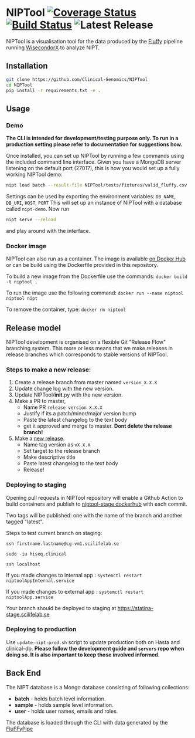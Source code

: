 # NIPTool  [![Coverage Status](https://coveralls.io/repos/github/Clinical-Genomics/NIPTool/badge.svg?branch=master)](https://coveralls.io/github/Clinical-Genomics/NIPTool?branch=master) [![Build Status](https://travis-ci.org/Clinical-Genomics/NIPTool.svg?branch=master)](https://travis-ci.org/Clinical-Genomics/NIPTool) ![Latest Release](https://img.shields.io/github/v/release/clinical-genomics/NIPTool)


NIPTool is a visualisation tool for the data produced by the [Fluffy] pipeline running [WisecondorX] to analyze NIPT.

## Installation

```bash
git clone https://github.com/Clinical-Genomics/NIPTool
cd NIPTool
pip install -r requirements.txt -e .
```

## Usage

### Demo

**The CLI is intended for development/testing purpose only. To run in a production setting please refer to documentation
for suggestions how.**

Once installed, you can set up NIPTool by running a few commands using the included command line interface. 
Given you have a MongoDB server listening on the default port (27017), this is how you would set up a fully working 
NIPTool demo:

```bash
nipt load batch --result-file NIPTool/tests/fixtures/valid_fluffy.csv
```

Settings can be used by exporting the environment variables: `DB_NAME`, `DB_URI`, `HOST`, `PORT`
This will set up an instance of NIPTool with a database called `nipt-demo`. Now run

```bash
nipt serve --reload
```
 and play around with the interface.

### Docker image

NIPTool can also run as a container. The image is available [on Docker Hub][docker-hub] or can be build using the 
Dockerfile provided in this repository.

To build a new image from the Dockerfile use the commands: `docker build -t niptool .`

To run the image use the following command: `docker run --name niptool niptool nipt `

To remove the container, type: `docker rm niptool`

## Release model
NIPTool development is organised on a flexible Git "Release Flow" branching system. This more or less means that we 
make releases in release branches which corresponds to stable versions of NIPTool.

### Steps to make a new release:

1) Create a release branch from master named `version_X.X.X`
2) Update change log with the new version.
3) Update NIPTool/__init__.py with the new version.
4) Make a PR to master,
	- Name PR `release version X.X.X`
	- Justify if its a patch/minor/major version bump
	- Paste the latest changelog to the text body
	- get it approved and merge to master. **Dont delete the release branch!**
5) Make a [new release](https://github.com/Clinical-Genomics/NIPTool/releases/new).
	- Name tag version as `vX.X.X`
	- Set target to the release branch
	- Make descriptive title
	- Paste latest changelog to the text body
	- Release!
	
### Deploying to staging

Opening pull requests in NIPTool repository will enable a Github Action to build containers and publish to 
[niptool-stage dockerhub](https://hub.docker.com/repository/docker/clinicalgenomics/niptool-stage) with each commit.

Two tags will be published: one with the name of the branch and another tagged "latest".


Steps to test current branch on staging:

`ssh firstname.lastname@cg-vm1.scilifelab.se`

`sudo -iu hiseq.clinical`

`ssh localhost`
  
If you made changes to internal app : `systemctl restart niptoolAppInternal.service` 

If you made changes to external app : `systemctl restart niptoolApp.service` 

Your branch should be deployed to staging at https://statina-stage.scilifelab.se 


### Deploying to production

Use `update-nipt-prod.sh` script to update production both on Hasta and clinical-db. 
**Please follow the development guide and `servers` repo when doing so. It is also important to keep those involved informed.**

## Back End
The NIPT database is a Mongo database consisting of following collections:

- **batch** - holds batch level information.
- **sample** - holds sample level information.
- **user** - holds user names, emails and roles.

The database is loaded through the CLI with data generated by the [FluFFyPipe][Fluffy]


[Fluffy]: https://github.com/Clinical-Genomics/fluffy
[WisecondorX]: https://github.com/CenterForMedicalGeneticsGhent/WisecondorX
[docker-hub]: https://hub.docker.com/repository/docker/clinicalgenomics/niptool